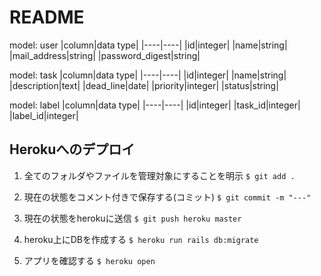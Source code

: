 # README

model: user
|column|data type|
|----|----|
|id|integer|
|name|string|
|mail_address|string|
|password_digest|string|

model: task
|column|data type|
|----|----|
|id|integer|
|name|string|
|description|text|
|dead_line|date|
|priority|integer|
|status|string|

model: label
|column|data type|
|----|----|
|id|integer|
|task_id|integer|
|label_id|integer|


## Herokuへのデプロイ

1. 全てのフォルダやファイルを管理対象にすることを明示
`$ git add .`

2. 現在の状態をコメント付きで保存する(コミット)
`$ git commit -m "---"`

3. 現在の状態をherokuに送信
`$ git push heroku master`

4. heroku上にDBを作成する
`$ heroku run rails db:migrate`

5. アプリを確認する
`$ heroku open`
